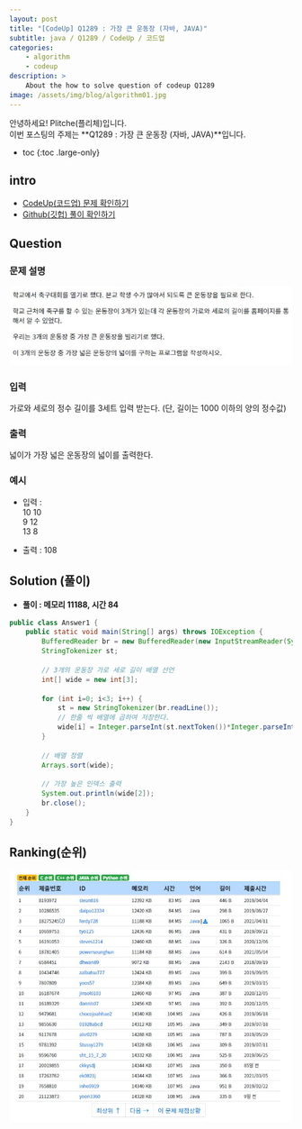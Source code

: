 ```yaml
---
layout: post
title: "[CodeUp] Q1289 : 가장 큰 운동장 (자바, JAVA)"
subtitle: java / Q1289 / CodeUp / 코드업
categories:
    - algorithm
    - codeup
description: >
    About the how to solve question of codeup Q1289
image: /assets/img/blog/algorithm01.jpg
---
```


안녕하세요! Plitche(플리체)입니다.  
이번 포스팅의 주제는 **Q1289 : 가장 큰 운동장 (자바, JAVA)**입니다.

* toc
{:toc .large-only}

## intro
* [CodeUp(코드업) 문제 확인하기](https://codeup.kr/problem.php?id=1289)  
* [Github(깃헙) 풀이 확인하기](https://github.com/plitche/CodeUp_Solution/tree/master/Q1201~Q1300/Q1289)  

## Question
### 문제 설명
![](/assets/post/codeup/Q1200~Q1299/20210910_02/01.JPG)  

### 입력
가로와 세로의 정수 길이를 3세트 입력 받는다. (단, 길이는 1000 이하의 양의 정수값)  

### 출력
 넓이가 가장 넓은 운동장의 넓이를 출력한다.  

### 예시
* 입력 :  
10 10  
9 12  
13 8  

* 출력 : 108  

## Solution (풀이)
* **풀이 : 메모리 11188, 시간 84**  

```java
public class Answer1 {
	public static void main(String[] args) throws IOException {
		BufferedReader br = new BufferedReader(new InputStreamReader(System.in));
		StringTokenizer st;
		
		// 3개의 운동장 가로 세로 길이 배열 선언
		int[] wide = new int[3];
		
		for (int i=0; i<3; i++) {
			st = new StringTokenizer(br.readLine());
			// 한줄 씩 배열에 곱하여 저장한다.
			wide[i] = Integer.parseInt(st.nextToken())*Integer.parseInt(st.nextToken());
		}
		
		// 배열 정렬
		Arrays.sort(wide);
		
		// 가장 높은 인덱스 출력
		System.out.println(wide[2]);
		br.close();
	}
}
```  

## Ranking(순위)
![](/assets/post/codeup/Q1200~Q1299/20210910_02/02.JPG)  